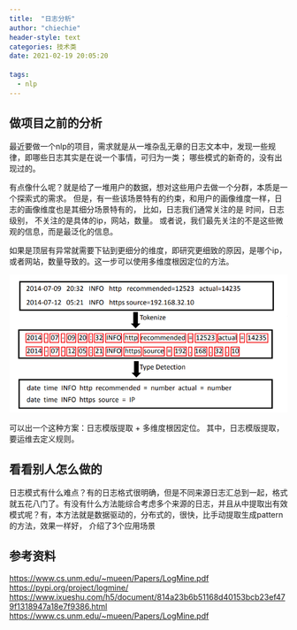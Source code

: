 ```yaml
---
title:  "日志分析"
author: "chiechie"
header-style: text
categories: 技术类
date: 2021-02-19 20:05:20

tags:
  - nlp
---
```



## 做项目之前的分析
最近要做一个nlp的项目，需求就是从一堆杂乱无章的日志文本中，发现一些规律，即哪些日志其实是在说一个事情，可归为一类；
哪些模式的新奇的，没有出现过的。

有点像什么呢？就是给了一堆用户的数据，想对这些用户去做一个分群，本质是一个探索式的需求。
但是，有一些该场景特有的约束，和用户的画像维度一样，日志的画像维度也是其细分场景特有的，
比如，日志我们通常关注的是 时间，日志级别， 不关注的是具体的ip，网站，数量。
或者说，我们最先关注的不是这些微观的信息，而是最泛化的信息。

如果是顶层有异常就需要下钻到更细分的维度，即研究更细致的原因，是哪个ip，或者网站，数量导致的。这一步可以使用多维度根因定位的方法。

![img.png](/images/log_analizer.png)

可以出一个这种方案：日志模版提取 + 多维度根因定位。
其中，日志模版提取，要运维去定义规则。

## 看看别人怎么做的
日志模式有什么难点？有的日志格式很明确，但是不同来源日志汇总到一起，格式就五花八门了。有没有什么方法能综合考虑多个来源的日志，并且从中提取出有效模式呢？有，本方法就是数据驱动的，分布式的，很快，比手动提取生成pattern的方法，效果一样好，
介绍了3个应用场景



## 参考资料
https://www.cs.unm.edu/~mueen/Papers/LogMine.pdf
https://pypi.org/project/logmine/
https://www.ixueshu.com/h5/document/814a23b6b51168d40153bcb23ef479f1318947a18e7f9386.html
https://www.cs.unm.edu/~mueen/Papers/LogMine.pdf